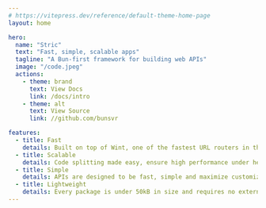 ```yaml
---
# https://vitepress.dev/reference/default-theme-home-page
layout: home

hero:
  name: "Stric"
  text: "Fast, simple, scalable apps"
  tagline: "A Bun-first framework for building web APIs"
  image: "/code.jpeg"
  actions:
    - theme: brand
      text: View Docs
      link: /docs/intro
    - theme: alt
      text: View Source
      link: //github.com/bunsvr

features:
  - title: Fast
    details: Built on top of Wint, one of the fastest URL routers in the JavaScript ecosystem.
  - title: Scalable
    details: Code splitting made easy, ensure high performance under heavy workloads.
  - title: Simple
    details: APIs are designed to be fast, simple and maximize customizability.
  - title: Lightweight
    details: Every package is under 50kB in size and requires no external dependencies 
---
```


<style>
.VPImage.image-src {
  max-width: 600px;
  border-radius: 12px;
}
</style>
